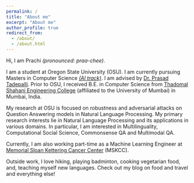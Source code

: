 ```yaml
---
permalink: /
title: "About me"
excerpt: "About me"
author_profile: true
redirect_from: 
  - /about/
  - /about.html
---
```



Hi, I am Prachi _(pronounced: praa-chee)_.

I am a student at Oregon State University (OSU). I am currently pursuing Masters in Computer Science [_(AI track)_](https://eecs.oregonstate.edu/artificial-intelligence-and-robotics). I am advised by [Dr. Prasad Tadepalli](http://web.engr.oregonstate.edu/~tadepall/). Prior to OSU, I received B.E. in Computer Science from [Thadomal Shahani Engineering College](https://tsec.edu/) (affiliated to the University of Mumbai) in Mumbai, India.

My research at OSU is focused on robustness and adversarial attacks on Question Answering models in Natural Language Processing. My primary research interests lie in Natural Language Processing and its applications in various domains. In particular, I am interested in Multilinguality, Computational Social Science, Commonsense QA and Multimodal QA.

Currently, I am also working part-time as a Machine Learning Engineer at [Memorial Sloan Kettering Cancer Center](https://careers.mskcc.org/career-areas/data-science-and-engineering/) (MSKCC).

Outside work, I love hiking, playing badminton, cooking vegetarian food, and, teaching myself new languages. Check out my blog on food and travel and everything else!